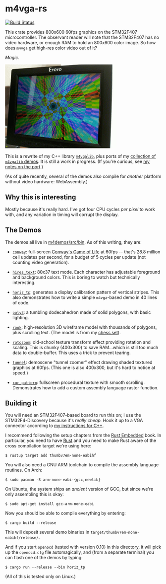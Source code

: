 # m4vga-rs

[![Build Status](https://travis-ci.org/cbiffle/m4vga-rs.svg?branch=master)](https://travis-ci.org/cbiffle/m4vga-rs)

This crate provides 800x600 60fps graphics on the STM32F407 microcontroller. The
observant reader will note that the STM32F407 has no video hardware, or enough
RAM to hold an 800x600 color image. So how does `m4vga` get high-res color video
out of it?

*Magic.*

![Recording of the tunnel demo on a small monitor](doc/tunnel.gif)

This is a rewrite of my C++ library [`m4vgalib`][11], plus ports of my
[collection of `m4vgalib` demos][1]. It is still a work in progress. (If you're
curious, see [my notes on the port][rust-port].)

(As of quite recently, several of the demos also compile for *another* platform
without video hardware: WebAssembly.)

## Why this is interesting

Mostly because it's really hard. I've got four CPU cycles *per pixel* to work
with, and any variation in timing will corrupt the display.

## The Demos

The demos all live in [m4demos/src/bin][3]. As of this writing, they are:

- [`conway`][conway]: full-screen [Conway's Game of Life][4] at 60fps -- that's
  28.8 million cell updates per second, for a budget of 5 cycles per update
  (not counting video generation).

- [`hires_text`][hires_text]: 80x37 text mode. Each character has adjustable
  foreground and background colors. This is boring to watch but technically
  interesting.

- [`horiz_tp`][horiz_tp]: generates a display calibration pattern of vertical
  stripes. This also demonstrates how to write a simple `m4vga`-based demo in
  40 lines of code.

- [`poly3`][poly3]: a tumbling dodecahedron made of solid polygons, with basic
  lighting.

- [`rook`][rook]: high-resolution 3D wireframe model with thousands of polygons,
  plus scrolling text. (The model is from my [chess set][chess-set]).

- [`rotozoom`][rotozoom]: old-school texture transform effect providing rotation
  and scaling. This is chunky (400x300) to save RAM...which is still too much
  data to double-buffer. This uses a trick to prevent tearing.

- [`tunnel`][tunnel]: demoscene "tunnel zoomer" effect drawing shaded textured
  graphics at 60fps. (This one is also 400x300, but it's hard to notice at
  speed.)

- [`xor_pattern`][xor_pattern]: fullscreen procedural texture with smooth
  scrolling.  Demonstrates how to add a custom assembly language raster
  function.

## Building it

You will need an STM32F407-based board to run this on; I use the
STM32F4-Discovery because it's *really cheap.* Hook it up to a VGA connector
according to [my instructions for C++][7].

I recommend following the setup chapters from the [Rust Embedded][6] book. In
particular, you need to have [Rust][2] and you need to make Rust aware of the
cross compilation target we're using here:

```shell
$ rustup target add thumbv7em-none-eabihf
```

You will also need a GNU ARM toolchain to compile the assembly language
routines. On Arch:

```shell
$ sudo pacman -S arm-none-eabi-{gcc,newlib}
```

On Ubuntu, the system ships an *ancient* version of GCC, but since we're only
assembling this is okay:

```shell
$ sudo apt-get install gcc-arm-none-eabi
```

Now you should be able to compile everything by entering:

```shell
$ cargo build --release
```

This will deposit several demo binaries in
`target/thumbv7em-none-eabihf/release/`.

And if you start `openocd` (tested with version 0.10) in this directory, it will
pick up the `openocd.cfg` file automagically, and (from a separate terminal) you
can flash one of the demos by typing:

```shell
$ cargo run --release --bin horiz_tp
```

(All of this is tested only on Linux.)

[1]: https://github.com/cbiffle/m4vgalib-demos
[2]: https://rust-lang.org
[3]: m4demos/src/bin
[4]: https://en.wikipedia.org/wiki/Conway%27s_Game_of_Life
[6]: https://rust-embedded.github.io/book
[7]: https://github.com/cbiffle/m4vgalib-demos/blob/master/README.mkdn#connections
[11]: https://github.com/cbiffle/m4vgalib

[conway]: m4demos/src/bin/conway
[hires_text]: m4demos/src/bin/hires_text.rs
[horiz_tp]: m4demos/src/bin/horiz_tp.rs
[poly3]: m4demos/src/bin/poly3/
[rook]: m4demos/src/bin/rook/
[rotozoom]: m4demos/src/bin/rotozoom.rs
[tunnel]: m4demos/src/bin/tunnel.rs
[xor_pattern]: m4demos/src/bin/xor_pattern

[chess-set]: http://cliffle.com/project/chess-set-i/
[rust-port]: doc/rust-port.md
